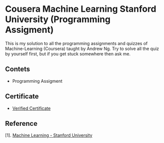 # Cousera Machine Learning Stanford University (Programming Assigment) 
This is my solution to all the programming assignments and quizzes of Machine-Learning (Coursera) taught by Andrew Ng.
Try to solve all the quiz by yourself first, but if you get stuck somewhere then ask me.

## Contets
- Programming Assigment

## Certificate
* [Verified Certificate](www.google.com)

## Reference

[1]. [Machine Learning - Stanford University](https://www.coursera.org/learn/machine-learning)